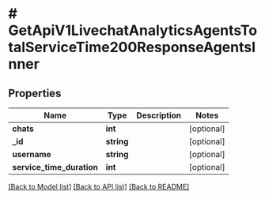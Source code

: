 # # GetApiV1LivechatAnalyticsAgentsTotalServiceTime200ResponseAgentsInner

## Properties

Name | Type | Description | Notes
------------ | ------------- | ------------- | -------------
**chats** | **int** |  | [optional]
**_id** | **string** |  | [optional]
**username** | **string** |  | [optional]
**service_time_duration** | **int** |  | [optional]

[[Back to Model list]](../../README.md#models) [[Back to API list]](../../README.md#endpoints) [[Back to README]](../../README.md)
